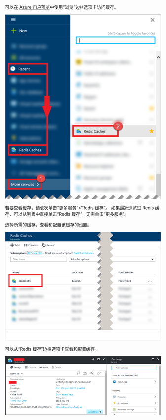 可以在 [Azure 门户预览](https://portal.azure.cn)中使用“浏览”边栏选项卡访问缓存。

![Azure Redis 缓存浏览边栏选项卡](./media/redis-cache-browse/redis-cache-browse.png)

若要查看缓存，请依次单击“更多服务”>“Redis 缓存”。 如果最近浏览过 Redis 缓存，可以从列表中直接单击“Redis 缓存”，无需单击“更多服务”。

选择所需的缓存，查看和配置该缓存的设置。

![Azure Redis 缓存浏览缓存列表](./media/redis-cache-browse/redis-caches.png)

可以从“Redis 缓存”边栏选项卡查看和配置缓存。

![Redis 缓存的所有设置](./media/redis-cache-browse/redis-cache-blade.png)